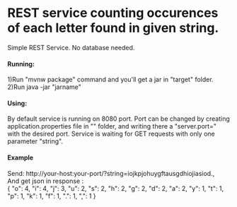 # REST service counting occurences of each letter found in given string.
Simple REST Service. No database needed.  
#### Running:
1)Run "mvnw package" command and you'll get a jar in "target" folder.  
2)Run java -jar "jarname"  
#### Using:
By default service is running on 8080 port. Port can be changed by creating application.properties file in "" folder, and writing there a "server.port=" with the desired port. Service is waiting for GET requests with only one parameter "string".  
#### Example
Send: http://your-host:your-port/?string=iojkpjohuygftausgdhiojiasiod.,  
And get json in response :  
{
    "o": 4,
    "i": 4,
    "j": 3,
    "u": 2,
    "s": 2,
    "h": 2,
    "g": 2,
    "d": 2,
    "a": 2,
    "y": 1,
    "t": 1,
    "p": 1,
    "k": 1,
    "f": 1,
    ".": 1,
    ",": 1
}
